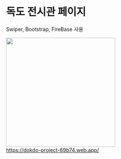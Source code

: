 # 독도 전시관 페이지 
Swiper, Bootstrap, FireBase 사용


<img src="https://github.com/seunghyeon-Baek/fileupload/assets/150358806/d45122c4-6b65-49f0-9352-aa3d9bda92ab" width="300px"><br>
https://dokdo-project-69b74.web.app/
